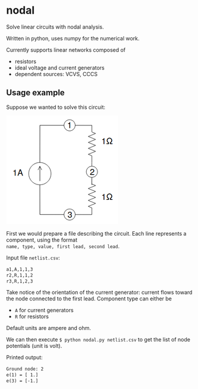 # nodal
Solve linear circuits with nodal analysis.

Written in python, uses numpy for the numerical work.

Currently supports linear networks composed of
* resistors
* ideal voltage and current generators
* dependent sources: VCVS, CCCS

## Usage example
Suppose we wanted to solve this circuit:

![Circuit diagram](doc/circuit-diagram.png)

First we would prepare a file describing the circuit. Each line represents a component, using the format    
`name, type, value, first lead, second lead`.

Input file `netlist.csv`:
```
a1,A,1,1,3
r2,R,1,1,2
r3,R,1,2,3
```

Take notice of the orientation of the current generator: current flows toward the node connected to the first lead. Component type can either be
* `A` for current generators
* `R` for resistors

Default units are ampere and ohm.

We can then execute `$ python nodal.py netlist.csv` to get the list of node potentials (unit is volt).

Printed output:
```
Ground node: 2
e(1) = [ 1.]
e(3) = [-1.]
```

